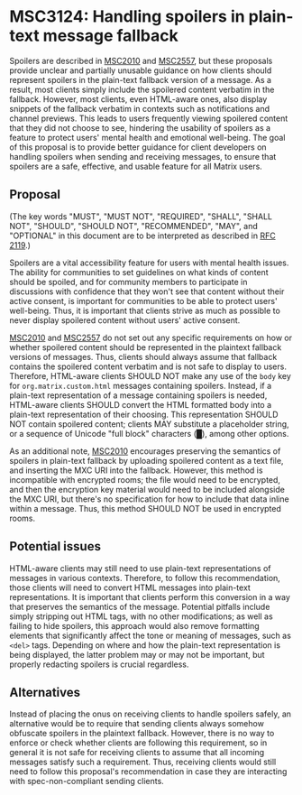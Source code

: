 # MSC3124: Handling spoilers in plain-text message fallback

Spoilers are described in
[MSC2010](https://github.com/matrix-org/matrix-doc/pull/2010) and
[MSC2557](https://github.com/matrix-org/matrix-doc/pull/2557), but
these proposals provide unclear and partially unusable guidance on how
clients should represent spoilers in the plain-text fallback version
of a message.  As a result, most clients simply include the spoilered
content verbatim in the fallback.  However, most clients, even
HTML-aware ones, also display snippets of the fallback verbatim in
contexts such as notifications and channel previews.  This leads to
users frequently viewing spoilered content that they did not choose to
see, hindering the usability of spoilers as a feature to protect
users' mental health and emotional well-being.  The goal of this
proposal is to provide better guidance for client developers on
handling spoilers when sending and receiving messages, to ensure that
spoilers are a safe, effective, and usable feature for all Matrix
users.

## Proposal

(The key words "MUST", "MUST NOT", "REQUIRED", "SHALL", "SHALL NOT",
"SHOULD", "SHOULD NOT", "RECOMMENDED", "MAY", and "OPTIONAL" in this
document are to be interpreted as described in [RFC
2119](https://tools.ietf.org/html/rfc2119).)

Spoilers are a vital accessibility feature for users with mental
health issues.  The ability for communities to set guidelines on what
kinds of content should be spoiled, and for community members to
participate in discussions with confidence that they won't see that
content without their active consent, is important for communities to
be able to protect users' well-being. Thus, it is important that
clients strive as much as possible to never display spoilered content
without users' active consent.

[MSC2010](https://github.com/matrix-org/matrix-doc/pull/2010) and
[MSC2557](https://github.com/matrix-org/matrix-doc/pull/2557) do not
set out any specific requirements on how or whether spoilered content
should be represented in the plaintext fallback versions of messages.
Thus, clients should always assume that fallback contains the
spoilered content verbatim and is not safe to display to users.
Therefore, HTML-aware clients SHOULD NOT make any use of the `body`
key for `org.matrix.custom.html` messages containing spoilers.
Instead, if a plain-text representation of a message containing
spoilers is needed, HTML-aware clients SHOULD convert the HTML
formatted body into a plain-text representation of their choosing.
This representation SHOULD NOT contain spoilered content; clients MAY
substitute a placeholder string, or a sequence of Unicode "full block"
characters (█), among other options.

As an additional note,
[MSC2010](https://github.com/matrix-org/matrix-doc/pull/2010)
encourages preserving the semantics of spoilers in plain-text fallback
by uploading spoilered content as a text file, and inserting the MXC
URI into the fallback. However, this method is incompatible with
encrypted rooms; the file would need to be encrypted, and then the
encryption key material would need to be included alongside the MXC
URI, but there's no specification for how to include that data inline
within a message.  Thus, this method SHOULD NOT be used in
encrypted rooms.

## Potential issues

HTML-aware clients may still need to use plain-text representations of
messages in various contexts.  Therefore, to follow this
recommendation, those clients will need to convert HTML messages into
plain-text representations.  It is important that clients perform this
conversion in a way that preserves the semantics of the message.
Potential pitfalls include simply stripping out HTML tags, with no
other modifications; as well as failing to hide spoilers, this
approach would also remove formatting elements that significantly
affect the tone or meaning of messages, such as `<del>` tags.
Depending on where and how the plain-text representation is being
displayed, the latter problem may or may not be important, but
properly redacting spoilers is crucial regardless.

## Alternatives

Instead of placing the onus on receiving clients to handle spoilers
safely, an alternative would be to require that sending clients always
somehow obfuscate spoilers in the plaintext fallback.  However, there
is no way to enforce or check whether clients are following this
requirement, so in general it is not safe for receiving clients to
assume that all incoming messages satisfy such a requirement.  Thus,
receiving clients would still need to follow this proposal's
recommendation in case they are interacting with spec-non-compliant
sending clients.
